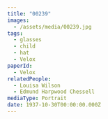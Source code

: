 ```yaml
---
title: "00239"
images:
  - /assets/media/00239.jpg
tags:
  - glasses
  - child
  - hat
  - Velox
paperId:
  - Velox
relatedPeople:
  - Louisa Wilson
  - Edmund Harpwood Chessell
mediaType: Portrait
date: 1937-10-30T00:00:00.000Z
---
```

